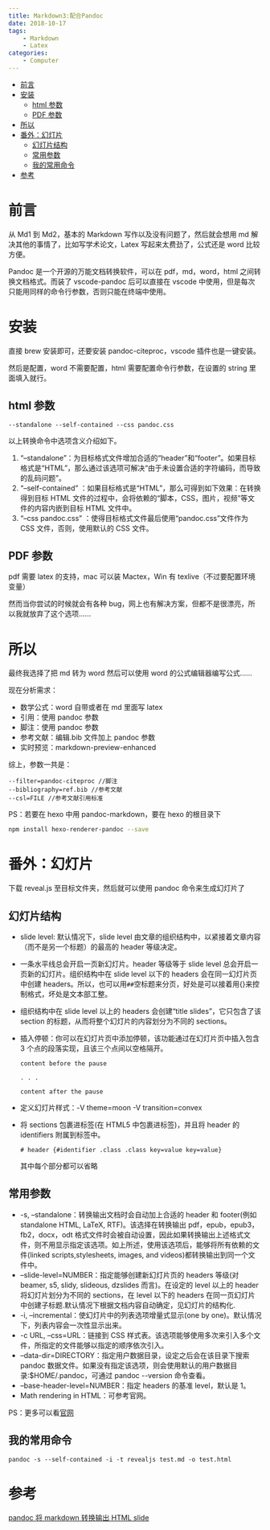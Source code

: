 ```yaml
---
title: Markdown3:配合Pandoc
date: 2018-10-17
tags:
    - Markdown
    - Latex
categories:
    - Computer
---
```


- [前言](#前言)
- [安装](#安装)
  - [html 参数](#html-参数)
  - [PDF 参数](#pdf-参数)
- [所以](#所以)
- [番外：幻灯片](#番外幻灯片)
  - [幻灯片结构](#幻灯片结构)
  - [常用参数](#常用参数)
  - [我的常用命令](#我的常用命令)
- [参考](#参考)

# 前言

从 Md1 到 Md2，基本的 Markdown 写作以及没有问题了，然后就会想用 md 解决其他的事情了，比如写学术论文，Latex 写起来太费劲了，公式还是 word 比较方便。

Pandoc 是一个开源的万能文档转换软件，可以在 pdf，md，word，html 之间转换文档格式。而装了 vscode-pandoc 后可以直接在 vscode 中使用，但是每次只能用同样的命令行参数，否则只能在终端中使用。

# 安装

直接 brew 安装即可，还要安装 pandoc-citeproc，vscode 插件也是一键安装。

然后是配置，word 不需要配置，html 需要配置命令行参数，在设置的 string 里面填入就行。

## html 参数

```
--standalone --self-contained --css pandoc.css
```

以上转换命令中选项含义介绍如下。

1. “–standalone”：为目标格式文件增加合适的“header”和“footer”。如果目标格式是“HTML”，那么通过该选项可解决“由于未设置合适的字符编码，而导致的乱码问题”。
2. “–self-contained” ：如果目标格式是“HTML”，那么可得到如下效果：在转换得到目标 HTML 文件的过程中，会将依赖的“脚本，CSS，图片，视频”等文件的内容内嵌到目标 HTML 文件中。
3. “–css pandoc.css” ：使得目标格式文件最后使用“pandoc.css”文件作为 CSS 文件，否则，使用默认的 CSS 文件。

## PDF 参数

pdf 需要 latex 的支持，mac 可以装 Mactex，Win 有 texlive（不过要配置环境变量）

然而当你尝试的时候就会有各种 bug，网上也有解决方案，但都不是很漂亮，所以我就放弃了这个选项......

# 所以

最终我选择了把 md 转为 word 然后可以使用 word 的公式编辑器编写公式......

现在分析需求：

-   数学公式：word 自带或者在 md 里面写 latex
-   引用：使用 pandoc 参数
-   脚注：使用 pandoc 参数
-   参考文献：编辑.bib 文件加上 pandoc 参数
-   实时预览：markdown-preview-enhanced

综上，参数一共是：

```
--filter=pandoc-citeproc //脚注
--bibliography=ref.bib //参考文献
--csl=FILE //参考文献引用标准
```

PS：若要在 hexo 中用 pandoc-markdown，要在 hexo 的根目录下

```bash
npm install hexo-renderer-pandoc --save
```

# 番外：幻灯片

下载 reveal.js 至目标文件夹，然后就可以使用 pandoc 命令来生成幻灯片了

## 幻灯片结构

-   slide level: 默认情况下，slide level 由文章的组织结构中，以紧接着文章内容（而不是另一个标题）的最高的 header 等级决定。
-   一条水平线总会开启一页新幻灯片。header 等级等于 slide level 总会开启一页新的幻灯片。组织结构中在 slide level 以下的 headers 会在同一幻灯片页中创建 headers。所以，也可以用`##`空标题来分页，好处是可以接着用{}来控制格式，坏处是文本部工整。
-   组织结构中在 slide level 以上的 headers 会创建“title slides”，它只包含了该 section 的标题，从而将整个幻灯片的内容划分为不同的 sections。
-   插入停顿：你可以在幻灯片页中添加停顿，该功能通过在幻灯片页中插入包含 3 个点的段落实现，且该三个点间以空格隔开。

    ```
    content before the pause

    . . .

    content after the pause
    ```

-   定义幻灯片样式：-V theme=moon -V transition=convex

-   将 sections 包裹进标签(在 HTML5 中包裹进标签)，并且将 header 的 identifiers 附属到标签中。

    ```
    # header {#identifier .class .class key=value key=value}
    ```

    其中每个部分都可以省略

## 常用参数

-   -s, –standalone：转换输出文档时会自动加上合适的 header 和 footer(例如 standalone HTML, LaTeX, RTF)。该选择在转换输出 pdf，epub，epub3，fb2，docx，odt 格式文件时会被自动设置，因此如果转换输出上述格式文件，则不用显示指定该选项。如上所述，使用该选项后，能够将所有依赖的文件(linked scripts,stylesheets, images, and videos)都转换输出到同一个文件中。
-   –slide-level=NUMBER：指定能够创建新幻灯片页的 headers 等级(对 beamer, s5, slidy, slideous, dzslides 而言)。在设定的 level 以上的 header 将幻灯片划分为不同的 sections，在 level 以下的 headers 在同一页幻灯片中创建子标题.默认情况下根据文档内容自动确定，见幻灯片的结构化.
-   -i, –incremental：使幻灯片中的列表选项增量式显示(one by one)。默认情况下，列表内容会一次性显示出来。
-   -c URL, –css=URL：链接到 CSS 样式表。该选项能够使用多次来引入多个文件，所指定的文件能够以指定的顺序依次引入。
-   –data-dir=DIRECTORY：指定用户数据目录，设定之后会在该目录下搜索 pandoc 数据文件。如果没有指定该选项，则会使用默认的用户数据目录:$HOME/.pandoc，可通过 pandoc --version 命令查看。
-   –base-header-level=NUMBER：指定 headers 的基准 level，默认是 1。
-   Math rendering in HTML：可参考官网。

PS：更多可以看[官网](http://pandoc.org/index.html)

## 我的常用命令

```
pandoc -s --self-contained -i -t revealjs test.md -o test.html
```

# 参考

[pandoc 将 markdown 转换输出 HTML slide](http://liumh.com/2014/07/05/pandoc-produce-slide-shows/#styling-slides)
